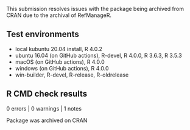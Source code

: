 This submission resolves issues with the package being archived from CRAN due to
the archival of RefManageR.

## Test environments
* local kubuntu 20.04 install, R 4.0.2
* ubuntu 16.04 (on GitHub actions), R-devel, R 4.0.0, R 3.6.3, R 3.5.3
* macOS (on GitHub actions), R 4.0.0
* windows (on GitHub actions), R 4.0.0
* win-builder, R-devel, R-release, R-oldrelease

## R CMD check results

0 errors | 0 warnings | 1 notes

Package was archived on CRAN
